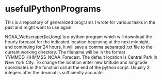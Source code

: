 # usefulPythonPrograms

This is a repository of generalized programs I wrote for various tasks in the past and might want to use again.

NOAA_Webscraper[lat,long] is a python program which will download the hourly forecast for the indicated location beginning at the next midnight, and continuing for 24 hours.  It will save a comma separated .txt file to the current working directory.  The filename will be in the format YYMMDD_HHMMSS_NOAA_Forecast.  The default location is Central Park in New York City.  To change the location enter new latitude and longitude coordinates in the function call at the end of the python script.  Usually 2 integers after the decimal is sufficiently accurate.
